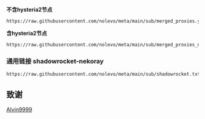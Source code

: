 




**不含hysteria2节点**
```
https://raw.githubusercontent.com/nolevo/meta/main/sub/merged_proxies.yaml
```
**含hysteria2节点**
```
https://raw.githubusercontent.com/nolevo/meta/main/sub/merged_proxies_new.yaml
```

### 通用链接 shadowrocket-nekoray
```
https://raw.githubusercontent.com/nolevo/meta/main/sub/shadowrocket.txt
```


## 致谢
[Alvin9999](https://github.com/Alvin9999/pac2/tree/master)

